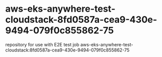 # aws-eks-anywhere-test-cloudstack-8fd0587a-cea9-430e-9494-079f0c855862-75
repository for use with E2E test job aws-eks-anywhere-test-cloudstack:8fd0587a-cea9-430e-9494-079f0c855862-75
